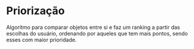 # Priorização
Algoritmo para comparar objetos entre si e faz um ranking a partir das escolhas do usuário, ordenando por aqueles que tem mais pontos, sendo esses com maior prioridade.
